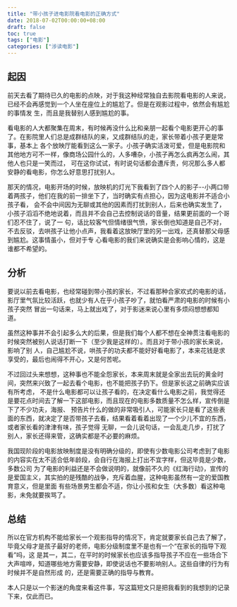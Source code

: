 ```yaml
---
title: "带小孩子进电影院看电影的正确方式"
date: 2018-07-02T00:00:00+08:00
draft: false
toc: true
tags: ["电影"]
categories: ["涉读电影"]
---
```



## 起因
前天去看了期待已久的电影的点映，对于我这种经常独自去影院看电影的人来说，已经不会再感觉到一个人坐在座位上的尴尬了。但是在观影过程中，依然会有尴尬的事情发
生，而且是我替别人感到尴尬的事。

看电影的人大都聚集在周末，有时候再没什么比和亲朋一起看个电影更开心的事了。在影院里人们总是成群结队的来，又成群结队的走，家长带着小孩子更是常事，基本上
各个放映厅能看到这么一家子。小孩子确实活泼可爱，但是电影院和其他地方可不一样，像商场公园什么的，人多嘈杂，小孩子再怎么疯再怎么闹，其他人也只是一笑而过，
可在这你试试，有时说句话都会遭斥责，何况那么多人都安静的看电影，你怎么好意思打扰别人。

那天的情况，电影开场的时候，放映机的灯光下我看到了四个人的影子--小两口带着两孩子，他们在我的前一排坐下了，当时确实有点担心，因为这电影并不适合小孩子看，
会不会中间因为无聊或其他的因素而打扰到别人，后来也确实发生了，小孩子滔滔不绝地说着，而且并不会自己去控制说话的音量，结果更前面的一个哥们忍不住了，说了一
句，话比较客气但情绪很气愤，家长倒也知道是自己不对，不去反驳，去哄孩子让他小点声，我看着这放映厅里的另一出戏，还真替那父母感到尴尬。这事情虽小，但对于专
心看电影的我们来说确实是会影响心情的，这是谁都不希望的。

## 分析
要说以前去看电影，也经常碰到带小孩的家长，不过看那种合家欢式的电影的话，影厅里气氛比较活跃，也就少有人在乎小孩子吵了，就怕看严肃的电影的时候有小孩子突然
冒出一句话来，马上就出戏了，对于影迷来说心里有多烦闷想想都知道。

虽然这种事并不会引起多么大的后果，但是我们每个人都不想在全神贯注看电影的时候突然被别人说话打断一下（至少我是这样的）。而且对于带小孩的家长来说，影响了别
人，自己尴尬不说，哄孩子的功夫都不能好好看电影了，本来花钱是求享受的，最后也闹得不开心，又是何苦呢。

不过回过头来想想，这种事也不能全怨家长，本来周末就是全家出去玩的黄金时间，突然来兴致了一起去看个电影，也不能把孩子扔下。但是家长这之前确实应该有所考虑，
不是什么电影都可以让孩子看的，在决定看什么电影之前，我觉得还是要花点时间去了解一下这部电影，而且现在的电影多数质量不怎么样，宣传倒是下了不少功夫，海报、
预告片什么的做的非常吸引人，可能家长只是看了这些表面的东西，就决定了是否带孩子去看，结果看着看着出现了一个少儿不宜的东西，或者家长看的津津有味，孩子觉得
无聊，一会儿说句话，一会乱走几步，打扰了别人，家长还得来管，这确实都是不必要的麻烦。

我国现阶段的电影放映制度是没有明确分级的，即使有少数电影公司考虑到了电影的内容实在太不适合低年龄段，会自行在海报上打出不宜字样，但这毕竟是少数，多数公司
为了电影的利益还是不会做说明的，就像前不久的《红海行动》，宣传的是爱国主义，其实拍的是残酷的战争，充斥着血腥，这种电影虽然有一定的爱国教育意义，但是里面
有些场景男生都会不适，你让小孩和女生（大多数）看这种电影，未免就要挨骂了。

## 总结
所以在官方机构不能给家长一个观影指导的情况下，肯定就要家长自己去了解了，毕竟父母才是孩子最好的老师，电影分级制度里不是也有一个“在家长的指导下观看”吗，这
是其一，其二，在平时的时候家长也应该多指导孩子不应在一些场合下大声喧哗，知道哪些地方需要安静，即使说话也不要影响别人。这些自律的行为有时候并不是自然形成
的，还是需要正确的指导与教育。

本人只是以一个影迷的角度来看这件事，写这篇短文只是把我看到的我想到的记录下来，仅此而已。
